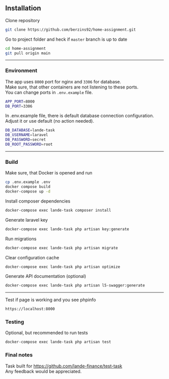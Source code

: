 ## Installation

Clone repository
```bash
git clone https://github.com/berzins92/home-assignment.git
```

Go to project folder and heck if `master` branch is up to date
```bash
cd home-assignment
git pull origin main
```
___
### Environment
The app uses `8000` port for nginx and `3306` for database.\
Make sure, that other containers are not listening to these ports.\
You can change ports in `.env.example` file.
```bash
APP_PORT=8000
DB_PORT=3306
```
In .env.example file, there is default database connection configuration. Adjust it or use default (no action needed).
```bash
DB_DATABASE=lande-task
DB_USERNAME=laravel
DB_PASSWORD=secret
DB_ROOT_PASSWORD=root
```
___

### Build
Make sure, that Docker is opened and run
```bash
cp .env.example .env
docker compose build
docker-compose up -d
```

Install composer dependencies
```bash
docker-compose exec lande-task composer install 
```

Generate laravel key
```bash
docker-compose exec lande-task php artisan key:generate
```

Run migrations
```bash
docker-compose exec lande-task php artisan migrate 
```

Clear configuration cache
```bash
docker-compose exec lande-task php artisan optimize 
```

Generate API documentation (optional)
```bash
docker-compose exec lande-task php artisan l5-swagger:generate
```
___
Test if page is working and you see phpinfo
```bash
https://localhost:8000
```

### Testing
Optional, but recommended to run tests
```bash
docker-compose exec lande-task php artisan test
```

### Final notes
Task built for https://github.com/lande-finance/test-task \
Any feedback would be appreciated.
